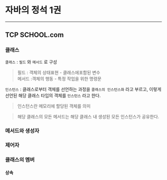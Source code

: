 # 자바의 정석 1권



------------------------------
## TCP SCHOOL.com
### 클래스

`클래스` : `필드` 와 `메서드` 로 구성   
> 필드 : 객체의 상태표현 - 클래스에포함된 변수   
> 메서드 :객체의 행동 - 특정 작업을 위한 명령문   

`인스턴스` : 클래스로부터 객체를 선언하는 과정을 `클래스의 인스턴스화` 라고 부르고, 이렇게 선언된 해당 클래스 타입의 객체를 `인스턴스` 라고 한다.   
> 인스턴스란 메모리에 할당된 객체를 의미

> 해당 클래스의 모든 메서드는 해당 클래스 내 생성된 모든 인스턴스가 공유한다.

### 메서드와 생성자

### 제어자

### 클래스의 멤버

#### 상속
